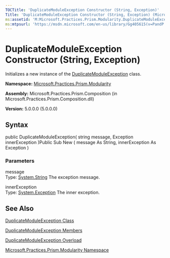 ```yaml
---
TOCTitle: 'DuplicateModuleException Constructor (String, Exception)'
Title: 'DuplicateModuleException Constructor (String, Exception) (Microsoft.Practices.Prism.Modularity)'
ms:assetid: 'M:Microsoft.Practices.Prism.Modularity.DuplicateModuleException.\#ctor(System.String,System.Exception)'
ms:mtpsurl: 'https://msdn.microsoft.com/en-us/library/Gg405615(v=PandP.50)'
---
```



# DuplicateModuleException Constructor (String, Exception)

Initializes a new instance of the [DuplicateModuleException](https://msdn.microsoft.com/library/microsoft.practices.prism.modularity.duplicatemoduleexception) class.

**Namespace:** [Microsoft.Practices.Prism.Modularity](https://msdn.microsoft.com/library/microsoft.practices.prism.modularity)
**Assembly:** Microsoft.Practices.Prism.Composition (in Microsoft.Practices.Prism.Composition.dll)

**Version:** 5.0.0.0 (5.0.0.0)

## Syntax

public DuplicateModuleException( string message, Exception innerException )Public Sub New ( message As String, innerException As Exception )

### Parameters

message  
Type: [System.String](http://msdn.microsoft.com/en-us/library/s1wwdcbf)
The exception message.

innerException  
Type: [System.Exception](http://msdn.microsoft.com/en-us/library/c18k6c59)
The inner exception.

## See Also

[DuplicateModuleException Class](https://msdn.microsoft.com/library/microsoft.practices.prism.modularity.duplicatemoduleexception)

[DuplicateModuleException Members](https://msdn.microsoft.com/allmembers.t:microsoft.practices.prism.modularity.duplicatemoduleexception)

[DuplicateModuleException Overload](https://msdn.microsoft.com/overload:microsoft.practices.prism.modularity.duplicatemoduleexception.)

[Microsoft.Practices.Prism.Modularity Namespace](https://msdn.microsoft.com/library/microsoft.practices.prism.modularity)
